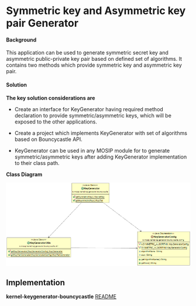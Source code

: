 ﻿# Symmetric key and Asymmetric key pair Generator

#### Background

This application can be used to generate symmetric secret key and asymmetric public-private key pair based on defined set of algorithms. It contains two methods which provide symmetric key and asymmetric key pair.


#### Solution



**The key solution considerations are**


- Create an interface for KeyGenerator having required method declaration to provide symmetric/asymmetric keys, which will be exposed to the other applications.


- Create a project which implements KeyGenerator with set of algorithms based on Bouncycastle API.


- KeyGenerator can be used in any MOSIP module for  to generate symmetric/asymmetric keys after adding KeyGenerator implementation to their class path.



**Class Diagram**



![Class Diagram](_images/kernel-keygenerator-cd.png)


## Implementation


**kernel-keygenerator-bouncycastle** [README](../../kernel/kernel-keygenerator-bouncycastle/README.md)